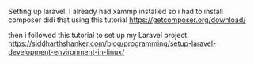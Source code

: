 Setting up laravel.
I already had xammp installed so i had to install composer didi that using this tutorial https://getcomposer.org/download/

then i followed this tutorial to set up my Laravel project.
https://siddharthshanker.com/blog/programming/setup-laravel-development-environment-in-linux/

